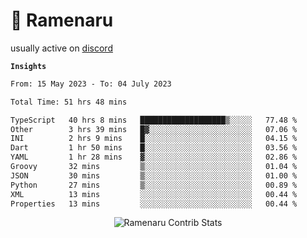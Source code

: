 # 🍜 Ramenaru

usually active on <a href="https://discordapp.com/users/503291004200157185">discord</a> 

**`Insights`**

<!--START_SECTION:waka-->

```txt
From: 15 May 2023 - To: 04 July 2023

Total Time: 51 hrs 48 mins

TypeScript   40 hrs 8 mins   ███████████████████▒░░░░░   77.48 %
Other        3 hrs 39 mins   █▓░░░░░░░░░░░░░░░░░░░░░░░   07.06 %
INI          2 hrs 9 mins    █░░░░░░░░░░░░░░░░░░░░░░░░   04.15 %
Dart         1 hr 50 mins    █░░░░░░░░░░░░░░░░░░░░░░░░   03.56 %
YAML         1 hr 28 mins    ▓░░░░░░░░░░░░░░░░░░░░░░░░   02.86 %
Groovy       32 mins         ▒░░░░░░░░░░░░░░░░░░░░░░░░   01.04 %
JSON         30 mins         ▒░░░░░░░░░░░░░░░░░░░░░░░░   01.00 %
Python       27 mins         ▒░░░░░░░░░░░░░░░░░░░░░░░░   00.89 %
XML          13 mins         ░░░░░░░░░░░░░░░░░░░░░░░░░   00.44 %
Properties   13 mins         ░░░░░░░░░░░░░░░░░░░░░░░░░   00.44 %
```

<!--END_SECTION:waka-->

<div style="text-align: center;">
   <img align="center" src="https://github-readme-streak-stats.herokuapp.com/?user=Ramenaru&theme=dark&card_width=520" alt="Ramenaru Contrib Stats" />
</div>




